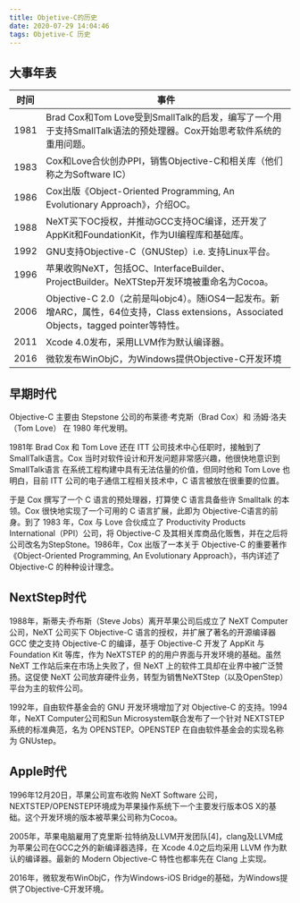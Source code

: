 ```yaml
---
title: Objetive-C的历史
date: 2020-07-29 14:04:46
tags: Objetive-C 历史
---
```


## 大事年表

| 时间 |        事件 |
|--|--|
| 1981 |        Brad Cox和Tom Love受到SmallTalk的启发，编写了一个用于支持SmallTalk语法的预处理器。Cox开始思考软件系统的重用问题。 |
| 1983 |        Cox和Love合伙创办PPI，销售Objective-C和相关库（他们称之为Software IC） |
| 1986 |        Cox出版《Object-Oriented Programming, An Evolutionary Approach》，介绍OC。 |
| 1988 |        NeXT买下OC授权，并推动GCC支持OC编译，还开发了AppKit和FoundationKit，作为UI编程库和基础库。 |
| 1992 |        GNU支持Objective-C（GNUStep）i.e. 支持Linux平台。 |
| 1996 |        苹果收购NeXT，包括OC、InterfaceBuilder、ProjectBuilder。NeXTStep开发环境被重命名为Cocoa。 |
| 2006 |        Objective-C 2.0（之前是叫objc4）。随iOS4一起发布。新增ARC，属性，64位支持，Class extensions，Associated Objects，tagged pointer等特性。 |
| 2011 |        Xcode 4.0发布，采用LLVM作为默认编译器。 |
| 2016 |        微软发布WinObjC，为Windows提供Objective-C开发环境 |
## 早期时代
Objective-C 主要由 Stepstone 公司的布莱德·考克斯（Brad Cox）和 汤姆·洛夫（Tom Love） 在 1980 年代发明。

1981年 Brad Cox 和 Tom Love 还在 ITT 公司技术中心任职时，接触到了 SmallTalk语言。Cox 当时对软件设计和开发问题非常感兴趣，他很快地意识到 SmallTalk语言 在系统工程构建中具有无法估量的价值，但同时他和 Tom Love 也明白，目前 ITT 公司的电子通信工程相关技术中，C 语言被放在很重要的位置。

于是 Cox 撰写了一个 C 语言的预处理器，打算使 C 语言具备些许 Smalltalk 的本领。Cox 很快地实现了一个可用的 C 语言扩展，此即为 Objective-C语言的前身。到了 1983 年，Cox 与 Love 合伙成立了 Productivity Products International（PPI）公司，将 Objective-C 及其相关库商品化贩售，并在之后将公司改名为StepStone。1986年，Cox 出版了一本关于 Objective-C 的重要著作《Object-Oriented Programming, An Evolutionary Approach》，书内详述了 Objective-C 的种种设计理念。

## NextStep时代
1988年，斯蒂夫·乔布斯（Steve Jobs）离开苹果公司后成立了 NeXT Computer 公司，NeXT 公司买下 Objective-C 语言的授权，并扩展了著名的开源编译器GCC 使之支持 Objective-C 的编译，基于 Objective-C 开发了 AppKit 与 Foundation Kit 等库，作为 NeXTSTEP 的的用户界面与开发环境的基础。虽然 NeXT 工作站后来在市场上失败了，但 NeXT 上的软件工具却在业界中被广泛赞扬。这促使 NeXT 公司放弃硬件业务，转型为销售NeXTStep（以及OpenStep）平台为主的软件公司。

1992年，自由软件基金会的 GNU 开发环境增加了对 Objective-C 的支持。1994年，NeXT Computer公司和Sun Microsystem联合发布了一个针对 NEXTSTEP 系统的标准典范，名为 OPENSTEP。OPENSTEP 在自由软件基金会的实现名称为 GNUstep。


## Apple时代
1996年12月20日，苹果公司宣布收购 NeXT Software 公司，NEXTSTEP/OPENSTEP环境成为苹果操作系统下一个主要发行版本OS X的基础。这个开发环境的版本被苹果公司称为Cocoa。

2005年，苹果电脑雇用了克里斯·拉特纳及LLVM开发团队[4]，clang及LLVM成为苹果公司在GCC之外的新编译器选择，在 Xcode 4.0之后均采用 LLVM 作为默认的编译器。最新的 Modern Objective-C 特性也都率先在 Clang 上实现。

2016年，微软发布WinObjC，作为Windows-iOS Bridge的基础，为Windows提供了Objective-C开发环境。
